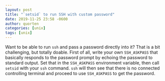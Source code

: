 ```yaml
---
layout: post
title: "`setsid` to run SSH with custom password"
date: 2019-11-25 23:58 -0600
author: quorten
categories: [unix]
tags: [unix]
---
```


Want to be able to run `ssh` and pass a password directly into it?
That is a bit challenging, but totally doable.  First of all, write
your own `SSH_ASKPASS` that basically responds to the password prompt
by echoing the password to standard output.  Set that in the
`SSH_ASKPASS` environment variable, then call `setsid` with your `ssh`
command.  `ssh` will then see that there is no connected controlling
terminal and proceed to use `SSH_ASKPASS` to get the password.
